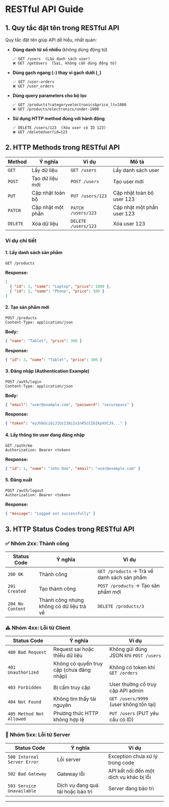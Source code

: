 # RESTful API Guide

## 1. Quy tắc đặt tên trong RESTful API

Quy tắc đặt tên giúp API dễ hiểu, nhất quán:

- **Dùng danh từ số nhiều** (không dùng động từ)
  ```plaintext
  ✅ GET /users  (Lấy danh sách user)
  ❌ GET /getUsers  (Sai, không cần dùng động từ)
  ```
- **Dùng gạch ngang (`-`) thay vì gạch dưới (`_`)**
  ```plaintext
  ✅ GET /user-orders
  ❌ GET /user_orders
  ```
- **Dùng query parameters cho bộ lọc**
  ```plaintext
  ✅ GET /products?category=electronics&price_lt=1000
  ❌ GET /products/electronics/under-1000
  ```
- **Sử dụng HTTP method đúng với hành động**
  ```plaintext
  ✅ DELETE /users/123  (Xóa user có ID 123)
  ❌ GET /deleteUser?id=123
  ```

## 2. HTTP Methods trong RESTful API

| Method   | Ý nghĩa           | Ví dụ               | Mô tả                      |
| -------- | ----------------- | ------------------- | -------------------------- |
| `GET`    | Lấy dữ liệu       | `GET /users`        | Lấy danh sách user         |
| `POST`   | Tạo dữ liệu mới   | `POST /users`       | Tạo user mới               |
| `PUT`    | Cập nhật toàn bộ  | `PUT /users/123`    | Cập nhật toàn bộ user 123  |
| `PATCH`  | Cập nhật một phần | `PATCH /users/123`  | Cập nhật một phần user 123 |
| `DELETE` | Xóa dữ liệu       | `DELETE /users/123` | Xóa user 123               |

### **Ví dụ chi tiết**

#### **1. Lấy danh sách sản phẩm**

```http
GET /products
```

**Response:**

```json
[
  { "id": 1, "name": "Laptop", "price": 1000 },
  { "id": 2, "name": "Phone", "price": 500 }
]
```

#### **2. Tạo sản phẩm mới**

```http
POST /products
Content-Type: application/json
```

**Body:**

```json
{ "name": "Tablet", "price": 300 }
```

**Response:**

```json
{ "id": 3, "name": "Tablet", "price": 300 }
```

#### **3. Đăng nhập (Authentication Example)**

```http
POST /auth/login
Content-Type: application/json
```

**Body:**

```json
{ "email": "user@example.com", "password": "securepass" }
```

**Response:**

```json
{ "token": "eyJhbGciOiJIUzI1NiIsInR5cCI6IkpXVCJ9..." }
```

#### **4. Lấy thông tin user đang đăng nhập**

```http
GET /auth/me
Authorization: Bearer <token>
```

**Response:**

```json
{ "id": 1, "name": "John Doe", "email": "user@example.com" }
```

#### **5. Đăng xuất**

```http
POST /auth/logout
Authorization: Bearer <token>
```

**Response:**

```json
{ "message": "Logged out successfully" }
```

## 3. HTTP Status Codes trong RESTful API

### ✅ Nhóm 2xx: Thành công

| Status Code      | Ý nghĩa                                  | Ví dụ                                       |
| ---------------- | ---------------------------------------- | ------------------------------------------- |
| `200 OK`         | Thành công                               | `GET /products` → Trả về danh sách sản phẩm |
| `201 Created`    | Tạo thành công                           | `POST /products` → Tạo sản phẩm mới         |
| `204 No Content` | Thành công nhưng không có dữ liệu trả về | `DELETE /products/3`                        |

### ⚠️ Nhóm 4xx: Lỗi từ Client

| Status Code              | Ý nghĩa                                  | Ví dụ                                  |
| ------------------------ | ---------------------------------------- | -------------------------------------- |
| `400 Bad Request`        | Request sai hoặc thiếu dữ liệu           | Không gửi đúng JSON khi `POST /users`  |
| `401 Unauthorized`       | Không có quyền truy cập (chưa đăng nhập) | Không có token khi `GET /orders`       |
| `403 Forbidden`          | Bị cấm truy cập                          | User thường cố truy cập API admin      |
| `404 Not Found`          | Không tìm thấy tài nguyên                | `GET /users/9999` (user không tồn tại) |
| `405 Method Not Allowed` | Phương thức HTTP không hợp lệ            | `PUT /users` (PUT yêu cầu có ID)       |

### 🚨 Nhóm 5xx: Lỗi từ Server

| Status Code                 | Ý nghĩa                           | Ví dụ                                   |
| --------------------------- | --------------------------------- | --------------------------------------- |
| `500 Internal Server Error` | Lỗi server                        | Exception chưa xử lý trong code         |
| `502 Bad Gateway`           | Gateway lỗi                       | API kết nối đến một dịch vụ khác bị lỗi |
| `503 Service Unavailable`   | Dịch vụ đang quá tải hoặc bảo trì | Server đang bảo trì                     |

---
